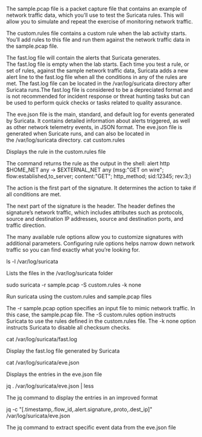 The sample.pcap file is a packet capture file that contains an example of network traffic data, which you’ll use to test the Suricata rules. This will allow you to simulate and repeat the exercise of monitoring network traffic.

The custom.rules file contains a custom rule when the lab activity starts. You’ll add rules to this file and run them against the network traffic data in the sample.pcap file.

The fast.log file will contain the alerts that Suricata generates. The fast.log file is empty when the lab starts. Each time you test a rule, or set of rules, against the sample network traffic data, Suricata adds a new alert line to the fast.log file when all the conditions in any of the rules are met. The fast.log file can be located in the /var/log/suricata directory after Suricata runs.The fast.log file is considered to be a depreciated format and is not recommended for incident response or threat hunting tasks but can be used to perform quick checks or tasks related to quality assurance.

The eve.json file is the main, standard, and default log for events generated by Suricata. It contains detailed information about alerts triggered, as well as other network telemetry events, in JSON format. The eve.json file is generated when Suricate runs, and can also be located in the /var/log/suricata directory.
cat custom.rules

Displays the rule in the custom.rules file

The command returns the rule as the output in the shell:
alert http $HOME_NET any -> $EXTERNAL_NET any (msg:"GET on wire"; flow:established,to_server; content:"GET"; http_method; sid:12345; rev:3;)

The action is the first part of the signature. It determines the action to take if all conditions are met.

The next part of the signature is the header. The header defines the signature’s network traffic, which includes attributes such as protocols, source and destination IP addresses, source and destination ports, and traffic direction.

The many available rule options allow you to customize signatures with additional parameters. Configuring rule options helps narrow down network traffic so you can find exactly what you’re looking for. 

ls -l /var/log/suricata

Lists the files in the /var/log/suricata folder

sudo suricata -r sample.pcap -S custom.rules -k none

Run suricata using the custom.rules and sample.pcap files

The -r sample.pcap option specifies an input file to mimic network traffic. In this case, the sample.pcap file.
The -S custom.rules option instructs Suricata to use the rules defined in the custom.rules file.
The -k none option instructs Suricata to disable all checksum checks.

cat /var/log/suricata/fast.log

Display the fast.log file generated by Suricata

cat /var/log/suricata/eve.json

Displays the entries in the eve.json file

jq . /var/log/suricata/eve.json | less

The jq command to display the entries in an improved format

jq -c "[.timestamp,.flow_id,.alert.signature,.proto,.dest_ip]" /var/log/suricata/eve.json

The jq command to extract specific event data from the eve.json file



